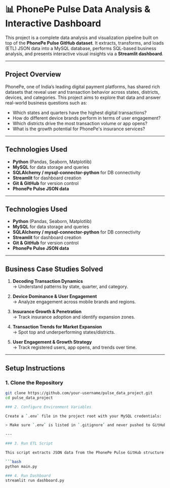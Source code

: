 # 📊 PhonePe Pulse Data Analysis & Interactive Dashboard

This project is a complete data analysis and visualization pipeline built on top of the **PhonePe Pulse GitHub dataset**. It extracts, transforms, and loads (ETL) JSON data into a MySQL database, performs SQL-based business analysis, and presents interactive visual insights via a **Streamlit dashboard**.

---

## Project Overview

PhonePe, one of India’s leading digital payment platforms, has shared rich datasets that reveal user and transaction behavior across states, districts, devices, and categories. This project aims to explore that data and answer real-world business questions such as:

- Which states and quarters have the highest digital transactions?
- How do different device brands perform in terms of user engagement?
- Which districts drive the most transaction volume or app opens?
- What is the growth potential for PhonePe's insurance services?

---
## Technologies Used

- **Python** (Pandas, Seaborn, Matplotlib)
- **MySQL** for data storage and queries
- **SQLAlchemy / mysql-connector-python** for DB connectivity
- **Streamlit** for dashboard creation
- **Git & GitHub** for version control
- **PhonePe Pulse JSON data**


---

## Technologies Used

- **Python** (Pandas, Seaborn, Matplotlib)
- **MySQL** for data storage and queries
- **SQLAlchemy / mysql-connector-python** for DB connectivity
- **Streamlit** for dashboard creation
- **Git & GitHub** for version control
- **PhonePe Pulse JSON data**

---

## Business Case Studies Solved

1. **Decoding Transaction Dynamics**  
   → Understand patterns by state, quarter, and category.

2. **Device Dominance & User Engagement**  
   → Analyze engagement across mobile brands and regions.

3. **Insurance Growth & Penetration**  
   → Track insurance adoption and identify expansion zones.

4. **Transaction Trends for Market Expansion**  
   → Spot top and underperforming states/districts.

5. **User Engagement & Growth Strategy**  
   → Track registered users, app opens, and trends over time.

---

## Setup Instructions

### 1. Clone the Repository

```bash
git clone https://github.com/your-username/pulse_data_project.git
cd pulse_data_project

### 2. Configure Environment Variables

Create a `.env` file in the project root with your MySQL credentials:

> Make sure `.env` is listed in `.gitignore` and never pushed to GitHub.

---

### 3. Run ETL Script

This script extracts JSON data from the PhonePe Pulse GitHub structure and pushes it into MySQL tables.

```bash
python main.py

### 4. Run Dashboard
streamlit run dashboard.py
